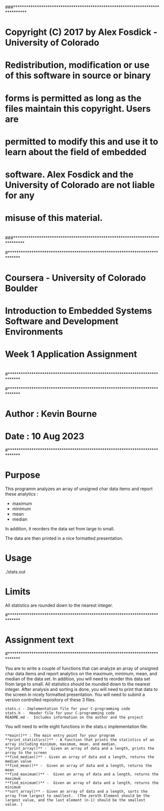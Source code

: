 ###******************************************************************************
# Copyright (C) 2017 by Alex Fosdick - University of Colorado
#
# Redistribution, modification or use of this software in source or binary
# forms is permitted as long as the files maintain this copyright. Users are 
# permitted to modify this and use it to learn about the field of embedded
# software. Alex Fosdick and the University of Colorado are not liable for any
# misuse of this material. 
#
###*****************************************************************************

#*****************************************************************************
# Coursera - University of Colorado Boulder
#
# Introduction to Embedded Systems Software and Development Environments
#
# Week 1 Application Assignment
#
#*****************************************************************************

#*****************************************************************************
# Author : Kevin Bourne
# Date : 10 Aug 2023
#*****************************************************************************

# Purpose

This programm analyzes an array of unsigned char data items and report these analytics :
 - maximum
 - minimum
 - mean
 - median

In addition, it reorders the data set from large to small.

The data are then printed in a nice formatted presentation.

# Usage

./stats.out

# Limits

All statistics are rounded down to the nearest integer.


#*****************************************************************************
# Assignment text
#*****************************************************************************

You are to write a couple of functions that can analyze an array of unsigned char data items and
report analytics on the maximum, minimum, mean, and median of the data set. In addition,
you will need to reorder this data set from large to small. All statistics should be rounded down
to the nearest integer. After analysis and sorting is done, you will need to print that data to the
screen in nicely formatted presentation. You will need to submit a version controlled repository
of these 3 files.

    stats.c - Implementation file for your C-programming code
    stats.h -  Header file for your C-programming code
    README.md -  Includes information on the author and the project


You will need to write eight functions in the stats.c implementation file:

    **main()** : The main entry point for your program
    **print_statistics()** - A function that prints the statistics of an array including minimum, maximum, mean, and median.
    **print_array()** -  Given an array of data and a length, prints the array to the screen
    **find_median()** - Given an array of data and a length, returns the median value
    **find_mean()** -  Given an array of data and a length, returns the mean
    **find_maximum()** -  Given an array of data and a length, returns the maximum
    **find_minimum()** -  Given an array of data and a length, returns the minimum
    **sort_array()** - Given an array of data and a length, sorts the array from largest to smallest.  (The zeroth Element should be the largest value, and the last element (n-1) should be the smallest value. )
